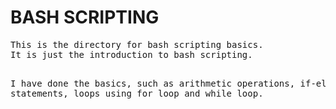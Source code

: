 <h1>BASH SCRIPTING</H1>
<pre>
This is the directory for bash scripting basics.
It is just the introduction to bash scripting.

I have done the basics, such as arithmetic operations,
if-else statements, loops using for loop and while loop.
</pre>
